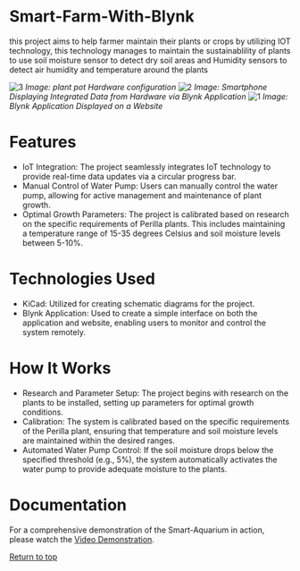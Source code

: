 # Smart-Farm-With-Blynk
this project aims to help farmer maintain their plants or crops by utilizing IOT technology, this technology manages to maintain the sustainablility of plants to use soil moisture sensor to detect dry soil areas and Humidity sensors to detect air humidity and temperature around the plants



![3](https://github.com/RaphaelNazareth/Smart-Farm-with-blynk-/assets/86475236/8613e6f2-3984-4083-af19-1405053ee66d)
*Image: plant pot Hardware configuration*
![2](https://github.com/RaphaelNazareth/Smart-Farm-with-blynk-/assets/86475236/b97a5215-9f85-4c32-b5f7-08e2fcd58231)
*Image: Smartphone Displaying Integrated Data from Hardware via Blynk Application*
![1](https://github.com/RaphaelNazareth/Smart-Farm-with-blynk-/assets/86475236/0c75bca6-e952-4cd7-af93-9430844b383c)
*Image: Blynk Application Displayed on a Website*


# Features
- IoT Integration: The project seamlessly integrates IoT technology to provide real-time data updates via a circular progress bar.
- Manual Control of Water Pump: Users can manually control the water pump, allowing for active management and maintenance of plant growth.
- Optimal Growth Parameters: The project is calibrated based on research on the specific requirements of Perilla plants. This includes maintaining a temperature range of 15-35 degrees Celsius and soil moisture levels between 5-10%.
# Technologies Used
- KiCad: Utilized for creating schematic diagrams for the project.
- Blynk Application: Used to create a simple interface on both the application and website, enabling users to monitor and control the system remotely.


# How It Works
- Research and Parameter Setup: The project begins with research on the plants to be installed, setting up parameters for optimal growth conditions.
- Calibration: The system is calibrated based on the specific requirements of the Perilla plant, ensuring that temperature and soil moisture levels are maintained within the desired ranges.
- Automated Water Pump Control: If the soil moisture drops below the specified threshold (e.g., 5%), the system automatically activates the water pump to provide adequate moisture to the plants.
# Documentation

For a comprehensive demonstration of the Smart-Aquarium in action, please watch the [Video Demonstration]().


[Return to top](https://github.com/RaphaelNazareth/Smart-Farm-with-blynk)
